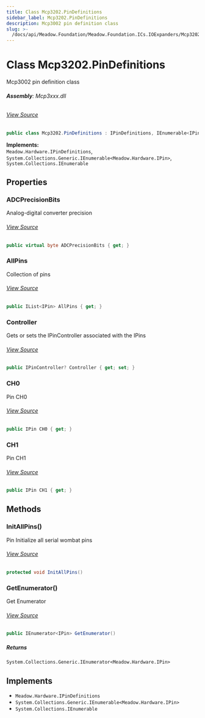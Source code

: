```yaml
---
title: Class Mcp3202.PinDefinitions
sidebar_label: Mcp3202.PinDefinitions
description: Mcp3002 pin definition class
slug: >-
  /docs/api/Meadow.Foundation/Meadow.Foundation.ICs.IOExpanders/Mcp3202.PinDefinitions
---
```

# Class Mcp3202.PinDefinitions
Mcp3002 pin definition class

###### **Assembly**: Mcp3xxx.dll
###### [View Source](https://github.com/WildernessLabs/Meadow.Foundation.git/blob/develop/Source/Meadow.Foundation.Peripherals/ICs.ADCs.Mcp3xxx/Driver/Drivers/Extras/Mcp3202.PinDefinitions.cs#L12)
```csharp title="Declaration"
public class Mcp3202.PinDefinitions : IPinDefinitions, IEnumerable<IPin>, IEnumerable
```
**Implements:**  
`Meadow.Hardware.IPinDefinitions`, `System.Collections.Generic.IEnumerable<Meadow.Hardware.IPin>`, `System.Collections.IEnumerable`

## Properties
### ADCPrecisionBits
Analog-digital converter precision
###### [View Source](https://github.com/WildernessLabs/Meadow.Foundation.git/blob/develop/Source/Meadow.Foundation.Peripherals/ICs.ADCs.Mcp3xxx/Driver/Drivers/Extras/Mcp3202.PinDefinitions.cs#L17)
```csharp title="Declaration"
public virtual byte ADCPrecisionBits { get; }
```
### AllPins
Collection of pins
###### [View Source](https://github.com/WildernessLabs/Meadow.Foundation.git/blob/develop/Source/Meadow.Foundation.Peripherals/ICs.ADCs.Mcp3xxx/Driver/Drivers/Extras/Mcp3202.PinDefinitions.cs#L22)
```csharp title="Declaration"
public IList<IPin> AllPins { get; }
```
### Controller
Gets or sets the IPinController associated with the IPins
###### [View Source](https://github.com/WildernessLabs/Meadow.Foundation.git/blob/develop/Source/Meadow.Foundation.Peripherals/ICs.ADCs.Mcp3xxx/Driver/Drivers/Extras/Mcp3202.PinDefinitions.cs#L25)
```csharp title="Declaration"
public IPinController? Controller { get; set; }
```
### CH0
Pin CH0
###### [View Source](https://github.com/WildernessLabs/Meadow.Foundation.git/blob/develop/Source/Meadow.Foundation.Peripherals/ICs.ADCs.Mcp3xxx/Driver/Drivers/Extras/Mcp3202.PinDefinitions.cs#L39)
```csharp title="Declaration"
public IPin CH0 { get; }
```
### CH1
Pin CH1
###### [View Source](https://github.com/WildernessLabs/Meadow.Foundation.git/blob/develop/Source/Meadow.Foundation.Peripherals/ICs.ADCs.Mcp3xxx/Driver/Drivers/Extras/Mcp3202.PinDefinitions.cs#L51)
```csharp title="Declaration"
public IPin CH1 { get; }
```
## Methods
### InitAllPins()
Pin Initialize all serial wombat pins
###### [View Source](https://github.com/WildernessLabs/Meadow.Foundation.git/blob/develop/Source/Meadow.Foundation.Peripherals/ICs.ADCs.Mcp3xxx/Driver/Drivers/Extras/Mcp3202.PinDefinitions.cs#L63)
```csharp title="Declaration"
protected void InitAllPins()
```
### GetEnumerator()
Get Enumerator
###### [View Source](https://github.com/WildernessLabs/Meadow.Foundation.git/blob/develop/Source/Meadow.Foundation.Peripherals/ICs.ADCs.Mcp3xxx/Driver/Drivers/Extras/Mcp3202.PinDefinitions.cs#L73)
```csharp title="Declaration"
public IEnumerator<IPin> GetEnumerator()
```

##### Returns

`System.Collections.Generic.IEnumerator<Meadow.Hardware.IPin>`

## Implements

* `Meadow.Hardware.IPinDefinitions`
* `System.Collections.Generic.IEnumerable<Meadow.Hardware.IPin>`
* `System.Collections.IEnumerable`

